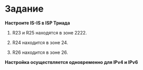 # Задание
**Настроите IS-IS в ISP Триада**

1. R23 и R25 находятся в зоне 2222.

2. R24 находится в зоне 24.

3. R26 находится в зоне 26.

**Настройка осуществляется одновременно для IPv4 и IPv6**
